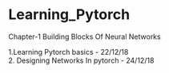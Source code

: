 # Learning_Pytorch
Chapter-1 Building Blocks Of Neural Networks

1.Learning Pytorch basics - 22/12/18  
2. Designing Networks In pytorch - 24/12/18  

